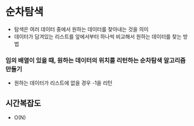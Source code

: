 # 순차탐색 

- 탐색은 여러 데이터 중에서 원하는 데이터를 찾아내는 것을 의미
- 데이터가 담겨있는 리스트를 앞에서부터 하나씩 비교해서 원하는 데이터를 찾는 방법

### 임의 배열이 있을 때, 원하는 데이터의 위치를 리턴하는 순차탐색 알고리즘 만들기 
- 원하는 데이터가 리스트에 없을 경우 -1을 리턴

## 시간복잡도 
- O(N)
